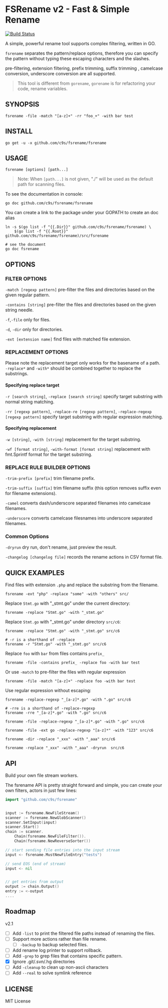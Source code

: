 FSRename v2 - Fast & Simple Rename
================================

[![Build Status](https://travis-ci.org/c9s/fsrename.svg?branch=master)](https://travis-ci.org/c9s/fsrename)

A simple, powerful rename tool supports complex filtering, written in GO.

`fsrename` separates the pattern/replace options, therefore you can specify the
pattern without typing these escaping characters and the slashes.

pre-filtering, extension filtering, prefix trimming, suffix trimming ,
camelcase conversion, underscore conversion are all supported.

> This tool is different from `gorename`, `gorename` is for refactoring your code, rename variables.


SYNOPSIS
--------------

    fsrename -file -match "[a-z]+" -rr "foo_+" -with bar test

INSTALL
--------------

    go get -u -x github.com/c9s/fsrename/fsrename

USAGE
---------------------

    fsrename [options] [path...]

> Note: When `[path...]` is not given, "./" will be used as the default path for scanning files.

To see the documentation in console:

    go doc github.com/c9s/fsrename/fsrename

You can create a link to the package under your GOPATH to create an doc alias

    ln -s $(go list -f "{{.Dir}}" github.com/c9s/fsrename/fsrename) \
        $(go list -f "{{.Root}}" github.com/c9s/fsrename/fsrename)/src/fsrename

    # see the document
    go doc fsrename



## OPTIONS

### FILTER OPTIONS

`-match [regexp pattern]` pre-filter the files and directories based on the given regular pattern.

`-contains [string]` pre-filter the files and directories based on the given string needle.

`-f`,`-file` only for files.

`-d`, `-dir` only for directories.

`-ext [extension name]` find files with matched file extension.

### REPLACEMENT OPTIONS

Please note the replacement target only works for the basename of a path.
`-replace*` and `-with*` should be combined together to replace the substrings.

#### Specifying replace target

`-r [search string]`, `-replace [search string]` specify target substring with normal string matching.

`-rr [regexp pattern]`, `-replace-re [regexp pattern]`, `-replace-regexp [regexp pattern]` specify target substring with regular expression matching.

#### Specifying replacement

`-w [string]`, `-with [string]` replacement for the target substring.

`-wf [format string]`, `-with-format [format string]` replacement with fmt.Sprintf format for the target substring.

### REPLACE RULE BUILDER OPTIONS

`-trim-prefix [prefix]` trim filename prefix.

`-trim-suffix [suffix]` trim filename suffix (this option removes suffix even for filename extensions).

`-camel` converts dash/underscore separated filenames into camelcase filenames.

`-underscore` converts camelcase filesnames into underscore separated filenames.

### Common Options

`-dryrun`  dry run, don't rename, just preview the result.

`-changelog [changelog file]` records the rename actions in CSV format file.



## QUICK EXAMPLES

Find files with extension `.php` and replace the substring from the filename.

    fsrename -ext "php" -replace "some" -with "others" src/

Replace `Stmt.go` with "_stmt.go" under the current directory:

    fsrename -replace "Stmt.go" -with "_stmt.go"

Replace `Stmt.go` with "_stmt.go" under directory `src/c6`:

    fsrename -replace "Stmt.go" -with "_stmt.go" src/c6

    # -r is a shorthand of -replace
    fsrename -r "Stmt.go" -with "_stmt.go" src/c6

Replace `foo` with `bar` from files contains `prefix_` 

    fsrename -file -contains prefix_ -replace foo -with bar test

Or use `-match` to pre-filter the files with regular expression

    fsrename -file -match "[a-z]+" -replace foo -with bar test

Use regular expression without escaping:

    fsrename -replace-regexp "_[a-z]*.go" -with ".go" src/c6

    # -rre is a shorthand of -replace-regexp
    fsrename -rre "_[a-z]*.go" -with ".go" src/c6

    fsrename -file -replace-regexp "_[a-z]*.go" -with ".go" src/c6

    fsrename -file -ext go -replace-regexp "[a-z]*" -with "123" src/c6

    fsrename -dir -replace "_xxx" -with "_aaa" src/c6

    fsrename -replace "_xxx" -with "_aaa" -dryrun  src/c6


## API

Build your own file stream workers.

The fsrename API is pretty straight forward and simple, you can create your own
filters, actors in just few lines:

```go
import "github.com/c9s/fsrename"


input := fsrename.NewFileStream()
scanner := fsrename.NewGlobScanner()
scanner.SetInput(input)
scanner.Start()
chain := scanner.
    Chain(fsrename.NewFileFilter()).
    Chain(fsrename.NewReverseSorter())

// start sending file entries into the input stream
input <- fsrename.MustNewFileEntry("tests")

// send EOS (end of stream)
input <- nil


// get entries from output
output := chain.Output()
entry := <-output
....
```


## Roadmap

v2.1

- [ ] Add `-list` to print the filtered file paths instead of renaming the files.
- [ ] Support more actions rather than file rename.
  - [ ] `-backup` to backup selected files.
- [ ] Add rename log printer to support rollback.
- [ ] Add `-grep` to grep files that contains specific pattern.
- [x] Ignore .git/.svn/.hg directories
- [ ] Add `-cleanup` to clean up non-ascii characters
- [ ] Add `--real` to solve symlink reference

## LICENSE

MIT License

